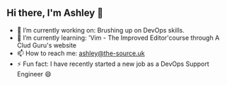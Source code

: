 ## Hi there, I'm Ashley 👋 

- 🔭 I’m currently working on: Brushing up on DevOps skills.
- 🌱 I’m currently learning: 'Vim - The Improved Editor'course through A Clud Guru's website
- 📫 How to reach me: ashley@the-source.uk
- ⚡ Fun fact: I have recently started a new job as a DevOps Support Engineer 😄

<!--- 🔭 I’m currently working on:Completing the [Cloud Resume Challenge](https://cloudresumechallenge.dev/instructions/)
- 🌱 I’m currently learning:
- 👯 I’m looking to collaborate on:
- 🤔 I’m looking for help with:
- 📫 How to reach me:
- 😄 Pronouns: ...
- ⚡ Fun fact: -->
